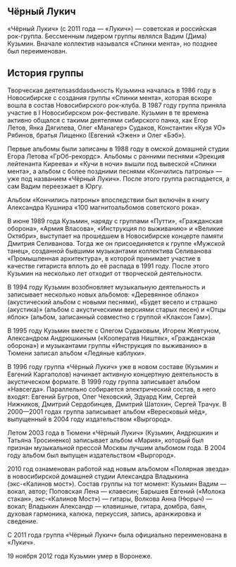 ## Чёрный Лукич  

«Чёрный Лукич» (с 2011 года — «Лукич») — советская и российская рок-группа. Бессменным лидером группы являлся Вадим (Дима) Кузьмин. Вначале коллектив назывался «Спинки мента», но позднее был переименован.  

## История группы  

Творческая деятелsasddasdьность Кузьмина началась в 1986 году в Новосибирске с создания группы «Спинки мента», которая вскоре вошла в состав Новосибирского рок-клуба. В 1987 году группа приняла участие в I Новосибирском рок-фестивале. Кузьмин в те времена активно общался с такими деятелями сибирского панка, как Егор Летов, Янка Дягилева, Олег «Манагер» Судаков, Константин «Кузя УО» Рябинов, братья Лищенко (Евгений «Эжен» и Олег «Бэб»).  

Первые альбомы были записаны в 1988 году в омской домашней студии Егора Летова «ГрОб-рекордс». Альбомы с ранними песнями «Эрекция лейтенанта Киреева» и «Кучи в ночи» вышли под вывеской «Спинки мента», а альбом с более поздними песнями «Кончились патроны» — уже под названием «Чёрный Лукич». После этого группа распадается, а сам Вадим переезжает в Юргу.  

Альбом «Кончились патроны» впоследствии был включён в книгу Александра Кушнира «100 магнитоальбомов советского рока».  

В июне 1989 года Кузьмин, наряду с группами «Путти», «Гражданская оборона», «Армия Власова», «Инструкция по выживанию» и «Великие Октябри», выступает на прошедшем в Новосибирске концерте памяти Дмитрия Селиванова. Тогда же он присоединяется к группе «Мужской танец», созданной бывшими музыкантами коллектива Селиванова «Промышленная архитектура», в которой принимает участие в качестве гитариста вплоть до её распада в 1991 году. После этого Кузьмин на несколько лет отходит от творческой деятельности.  

В 1994 году Кузьмин возобновляет музыкальную деятельность и записывает несколько новых альбомов: «Деревянное облако» (акустический альбом с новыми песнями), «Будет весело и страшно (акустика)» (альбом с акустическими версиями старых песен) и «Отцы яблок» (альбом, записанный совместно с группой «Клаксон Гам»).  

В 1995 году Кузьмин вместе с Олегом Судаковым, Игорем Жевтуном, Александром Андрюшкиным («Кооператив Ништяк», «Гражданская оборона») и музыкантами группы «Инструкция по выживанию» в Тюмени записал альбом «Ледяные каблуки».  

В 1996 году группа «Чёрный Лукич» уже в новом составе (Кузьмин и Евгений Каргаполов) начинает активную концертную деятельность в акустическом формате. В 1999 году группа записывает альбом «Навсегда». Параллельно собирается электрический состав, в него входят: Евгений Бугров, Олег Чеховский, Эдуард Ким, Сергей Нижников, Дмитрий Сердобинцев, Дмитрий Шатохин, Сергей Трачук. В 2000—2001 годах группа записывает альбом «Вересковый мёд», выпущенный в 2004 году издательством «Выргород».  

Летом 2003 года в Тюмени «Чёрный Лукич» (Кузьмин, Андрюшкин и Татьяна Тросиненко) записывает альбом «Мария», который был признан музыкальной прессой Москвы лучшим альбомом года. В 2004 году альбом был выпущен издательством «Выргород».  

2010 год ознаменован работой над новым альбомом «Полярная звезда» в новосибирской домашней студии Александра Владыкина (экс-«Калинов мост»). Состав группы на тот момент: Кузьмин Вадим — вокал, автор; Поповская Лена — клавесин; Барышев Евгений («Молока стакан», экс-«Калинов Мост») — гитары, Волкова Анна (Нюрыч) — вокал; Владыкин Александр — клавишные, гитара, домбра, баян, духовая гармоника, калюка, перкуссия, запись, аранжировка и сведение.  

С 2011 года группа «Чёрный Лукич» была официально переименована в «Лукич».  

19 ноября 2012 года Кузьмин умер в Воронеже.  